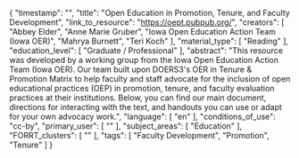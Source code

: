 {
    "timestamp": "",
    "title": "Open Education in Promotion, Tenure, and Faculty Development",
    "link_to_resource": "https://oept.pubpub.org/",
    "creators": [
        "Abbey Elder",
        "Anne Marie Gruber",
        "Iowa Open Education Action Team (Iowa OER)",
        "Mahrya Burnett",
        "Teri Koch"
    ],
    "material_type": [
        "Reading"
    ],
    "education_level": [
        "Graduate / Professional"
    ],
    "abstract": "This resource was developed by a working group from the Iowa Open Education Action Team (Iowa OER). Our team built upon DOERS3's OER in Tenure & Promotion Matrix to help faculty and staff advocate for the inclusion of open educational practices (OEP) in promotion, tenure, and faculty evaluation practices at their institutions. Below, you can find our main document, directions for interacting with the text, and handouts you can use or adapt for your own advocacy work.",
    "language": [
        "en"
    ],
    "conditions_of_use": "cc-by",
    "primary_user": [
        ""
    ],
    "subject_areas": [
        "Education"
    ],
    "FORRT_clusters": [
        ""
    ],
    "tags": [
        "Faculty Development",
        "Promotion",
        "Tenure"
    ]
}